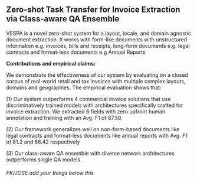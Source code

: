 ## **Zero-shot Task Transfer for Invoice Extraction via Class-aware QA Ensemble**

VESPA is a novel zero-shot system for a layout, locale, and domain agnostic document extraction. It works with form-like documents with unstructured information e.g. invoices, bills and receipts, long-form documents e.g. legal contracts and format-less documents e.g Annual Reports

**Contributions and empirical claims:**

We demonstrate the effectiveness of our system by evaluating on a closed corpus of real-world retail and tax invoices with multiple complex layouts, domains and geographies. The empirical evaluation shows that:

(1) Our system outperforms 4 commercial invoice solutions that use discriminatively trained models with architectures specifically crafted for invoice extraction. We extracted 6 fields with zero upfront human annotation and training with an Avg. F1 of 87.50.

(2) Our framework generalizes well on non-form-based documents like legal contracts and format-less documents like annual reports with Avg. F1 of 81.2 and 86.42 respectively

(3) Our class-aware QA ensemble with diverse network architectures outperforms single QA models.


###### PK/JOSE add your things below this
